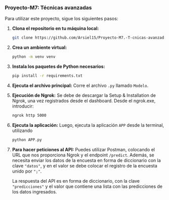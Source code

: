 ### Proyecto-M7: Técnicas avanzadas

Para utilizar este proyecto, sigue los siguientes pasos:

1. **Clona el repositorio en tu máquina local:**
   ```sh
   git clone https://github.com/Arsiel15/Proyecto-M7.-T-cnicas-avanzadas.git
   ```

2. **Crea un ambiente virtual:**
   ```sh
   python -m venv venv
   ```

3. **Instala los paquetes de Python necesarios:**
   ```sh
   pip install -r requirements.txt
   ```

4. **Ejecuta el archivo principal:**
   Corre el archivo `.py` llamado `Modelo`.

5. **Ejecución de Ngrok:**
   Se debe de descargar la Setup & Installation de Ngrok, una vez registrados desde el dashboard.
   Desde el ngrok.exe, introducir:
   ```sh
   ngrok http 5000
   ``` 

4. **Ejecuta la aplicación:**
   Luego, ejecuta la aplicación `APP` desde la terminal, utilizando
     ```sh
   python APP.py
   ``` 

7. **Para hacer peticiones al API:**
   Puedes utilizar Postman, colocando el URL que nos proporciona Ngrok y el endpoint `/predict`. Además, se necesita enviar los datos de la encuesta en forma de diccionario con la clave `"datos"`, y en el valor se debe colocar el registro de la encuesta unido por `";"`.

   La respuesta del API es en forma de diccionario, con la clave `"predicciones"` y el valor que contiene una lista con las predicciones de los datos ingresados.
